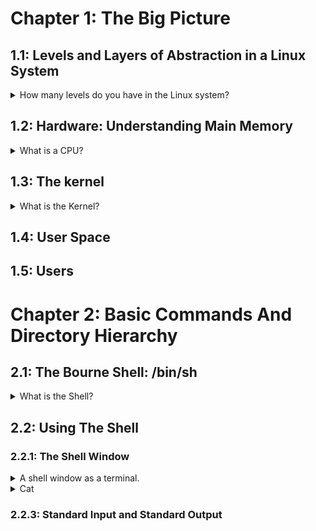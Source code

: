 # Chapter 1: The Big Picture
## 1.1: Levels and Layers of Abstraction in a Linux System
  <details> 
    <summary>How many levels do you have in the Linux system?
</summary>
      A Linux system has three main levels. Hardware, Kernel and User Processes.
    </details>

## 1.2: Hardware: Understanding Main Memory
 <details> 
    <summary>What is a CPU?
</summary>
      A CPU is an operator on memory, it reads data from the memory and writes data back out to the memory.
    </details>
    
## 1.3: The kernel
<details> 
    <summary>What is the Kernel?
</summary>
      The kernel is software residing in memory, acting as a mediator, manages the hardware and is the primary interface between hardware and any running program.
    </details>

## 1.4: User Space


## 1.5: Users


# Chapter 2: Basic Commands And Directory Hierarchy
## 2.1: The Bourne Shell: /bin/sh
<details> 
    <summary>What is the Shell?
</summary>
      The shell is one of the most important parts of the Unix/Linux system. It is a program used to run commands that the user enters into the terminal.
    </details>
    
## 2.2: Using The Shell

### 2.2.1: The Shell Window
<details>
  <summary>A shell window as a terminal.</summary>

  Dấu nhắc lệnh (prompt) thường kết thúc bằng `$`. Nếu bạn thấy `#` thay vì `$`, có nghĩa là bạn đang chạy terminal với quyền root.
</details>

<details>
### 2.2.2: <summary>Cat</summary>
  Output the contents of one or more files or another source of input.
</details>

### 2.2.3: Standard Input and Standard Output
























